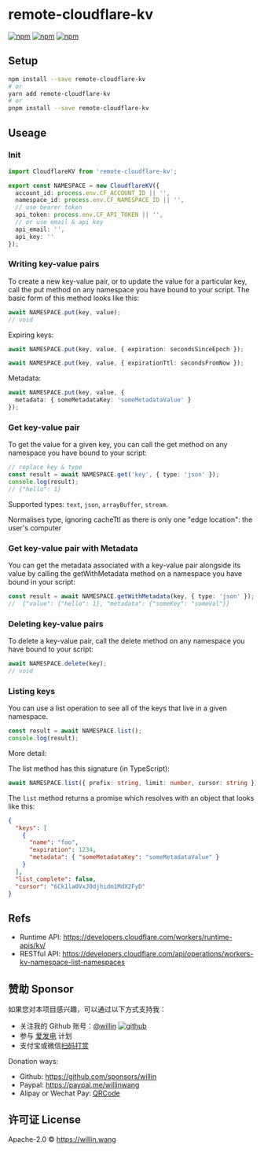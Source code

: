 # remote-cloudflare-kv

[![npm](https://img.shields.io/npm/v/remote-cloudflare-kv.svg?style=plastic)](https://npmjs.org/package/remote-cloudflare-kv) [![npm](https://img.shields.io/npm/dm/remote-cloudflare-kv.svg?style=plastic)](https://npmjs.org/package/remote-cloudflare-kv) [![npm](https://img.shields.io/npm/dt/remote-cloudflare-kv.svg?style=plastic)](https://npmjs.org/package/remote-cloudflare-kv)

## Setup

```bash
npm install --save remote-cloudflare-kv
# or
yarn add remote-cloudflare-kv
# or
pnpm install --save remote-cloudflare-kv
```

## Useage

### Init

```ts
import CloudflareKV from 'remote-cloudflare-kv';

export const NAMESPACE = new CloudflareKV({
  account_id: process.env.CF_ACCOUNT_ID || '',
  namespace_id: process.env.CF_NAMESPACE_ID || '',
  // use bearer token
  api_token: process.env.CF_API_TOKEN || '',
  // or use email & api key
  api_email: '',
  api_key: ''
});
```

### Writing key-value pairs

To create a new key-value pair, or to update the value for a particular key, call the put method on any namespace you have bound to your script. The basic form of this method looks like this:

```ts
await NAMESPACE.put(key, value);
// void
```

Expiring keys:

```ts
await NAMESPACE.put(key, value, { expiration: secondsSinceEpoch });

await NAMESPACE.put(key, value, { expirationTtl: secondsFromNow });
```

Metadata:

```ts
await NAMESPACE.put(key, value, {
  metadata: { someMetadataKey: 'someMetadataValue' }
});
```

### Get key-value pair

To get the value for a given key, you can call the get method on any namespace you have bound to your script:

```ts
// replace key & type
const result = await NAMESPACE.get('key', { type: 'json' });
console.log(result);
// {"hello": 1}
```

Supported types: `text`, `json`, `arrayBuffer`, `stream`.

Normalises type, ignoring cacheTtl as there is only one "edge location": the user's computer

### Get key-value pair with Metadata

You can get the metadata associated with a key-value pair alongside its value by calling the getWithMetadata method on a namespace you have bound in your script:

```ts
const result = await NAMESPACE.getWithMetadata(key, { type: 'json' });
//  {"value": {"hello": 1}, "metadata": {"someKey": "someVal"}}
```

### Deleting key-value pairs

To delete a key-value pair, call the delete method on any namespace you have bound to your script:

```ts
await NAMESPACE.delete(key);
// void
```

### Listing keys

You can use a list operation to see all of the keys that live in a given namespace.

```ts
const result = await NAMESPACE.list();
console.log(result);
```

More detail:

The list method has this signature (in TypeScript):

```ts
await NAMESPACE.list({ prefix: string, limit: number, cursor: string });
```

The `list` method returns a promise which resolves with an object that looks like this:

```json
{
  "keys": [
    {
      "name": "foo",
      "expiration": 1234,
      "metadata": { "someMetadataKey": "someMetadataValue" }
    }
  ],
  "list_complete": false,
  "cursor": "6Ck1la0VxJ0djhidm1MdX2FyD"
}
```

## Refs

- Runtime API: <https://developers.cloudflare.com/workers/runtime-apis/kv/>
- RESTful API: <https://developers.cloudflare.com/api/operations/workers-kv-namespace-list-namespaces>

## 赞助 Sponsor

如果您对本项目感兴趣，可以通过以下方式支持我：

- 关注我的 Github 账号：[@willin](https://github.com/willin) [![github](https://img.shields.io/github/followers/willin.svg?style=social&label=Followers)](https://github.com/willin)
- 参与 [爱发电](https://afdian.net/@willin) 计划
- 支付宝或微信[扫码打赏](https://user-images.githubusercontent.com/1890238/89126156-0f3eeb80-d516-11ea-9046-5a3a5d59b86b.png)

Donation ways:

- Github: <https://github.com/sponsors/willin>
- Paypal: <https://paypal.me/willinwang>
- Alipay or Wechat Pay: [QRCode](https://user-images.githubusercontent.com/1890238/89126156-0f3eeb80-d516-11ea-9046-5a3a5d59b86b.png)

## 许可证 License

Apache-2.0 &copy; <https://willin.wang>
